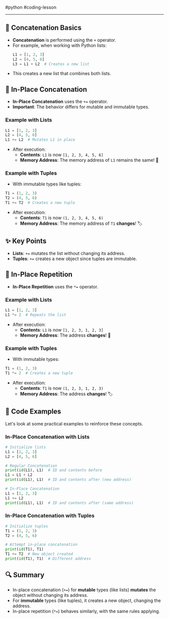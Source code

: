 #python #coding-lesson 

---
## 🔗 Concatenation Basics

- **Concatenation** is performed using the `+` operator.
- For example, when working with Python lists:
  ```python
  L1 = [1, 2, 3]
  L2 = [4, 5, 6]
  L3 = L1 + L2  # Creates a new list
  ```
- This creates a new list that combines both lists.

## 📍 In-Place Concatenation

- **In-Place Concatenation** uses the `+=` operator.
- **Important**: The behavior differs for mutable and immutable types.

### Example with Lists
```python
L1 = [1, 2, 3]
L2 = [4, 5, 6]
L1 += L2  # Mutates L1 in place
```
- After execution:
  - **Contents**: `L1` is now `[1, 2, 3, 4, 5, 6]`
  - **Memory Address**: The memory address of `L1` remains the same! 🔄

### Example with Tuples
- With immutable types like tuples:
```python
T1 = (1, 2, 3)
T2 = (4, 5, 6)
T1 += T2  # Creates a new tuple
```
- After execution:
  - **Contents**: `T1` is now `(1, 2, 3, 4, 5, 6)`
  - **Memory Address**: The memory address of `T1` **changes**! 🏷️

## ✨ Key Points
- **Lists**: `+=` mutates the list without changing its address.
- **Tuples**: `+=` creates a new object since tuples are immutable.

## 🔁 In-Place Repetition

- **In-Place Repetition** uses the `*=` operator.

### Example with Lists
```python
L1 = [1, 2, 3]
L1 *= 2  # Repeats the list
```
- After execution:
  - **Contents**: `L1` is now `[1, 2, 3, 1, 2, 3]`
  - **Memory Address**: The address **changes**! 🔄

### Example with Tuples
- With immutable types:
```python
T1 = (1, 2, 3)
T1 *= 2  # Creates a new tuple
```
- After execution:
  - **Contents**: `T1` is now `(1, 2, 3, 1, 2, 3)`
  - **Memory Address**: The address **changes**! 🏷️

## 🧪 Code Examples

Let's look at some practical examples to reinforce these concepts.

### In-Place Concatenation with Lists
```python
# Initialize lists
L1 = [1, 2, 3]
L2 = [4, 5, 6]

# Regular Concatenation
print(id(L1), L1)  # ID and contents before
L1 = L1 + L2
print(id(L1), L1)  # ID and contents after (new address)

# In-Place Concatenation
L1 = [1, 2, 3]
L1 += L2
print(id(L1), L1)  # ID and contents after (same address)
```

### In-Place Concatenation with Tuples
```python
# Initialize tuples
T1 = (1, 2, 3)
T2 = (4, 5, 6)

# Attempt in-place concatenation
print(id(T1), T1)
T1 += T2  # New object created
print(id(T1), T1)  # Different address
```

## 🔍 Summary

- In-place concatenation (`+=`) for **mutable** types (like lists) **mutates** the object without changing its address.
- For **immutable** types (like tuples), it creates a new object, changing the address.
- In-place repetition (`*=`) behaves similarly, with the same rules applying.